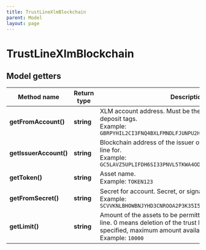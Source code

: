 ```yaml
---
title: TrustLineXlmBlockchain
parent: Model
layout: page
---
```


# TrustLineXlmBlockchain

## Model getters

Method name | Return type | Description | Notes
------------ | ------------- | ------------- | -------------
**getFromAccount()** | **string** | XLM account address. Must be the one used for generating deposit tags. <br>Example: `GBRPYHIL2CI3FNQ4BXLFMNDLFJUNPU2HY3ZMFSHONUCEOASW7QC7OX2H` |
**getIssuerAccount()** | **string** | Blockchain address of the issuer of the assets to create trust line for. <br>Example: `GC5LAVZ5UPLIFDH6SI33PNVL5TKWA4ODXTI3WEF5JM6LRM5MNGVJ56TT` |
**getToken()** | **string** | Asset name. <br>Example: `TOKEN123` |
**getFromSecret()** | **string** | Secret for account. Secret, or signature Id must be present. <br>Example: `SCVVKNLBHOWBNJYHD3CNROOA2P3K35I5GNTYUHLLMUHMHWQYNEI7LVED` |
**getLimit()** | **string** | Amount of the assets to be permitted to send over this trust line. 0 means deletion of the trust line. When no limit is specified, maximum amount available is permitted. <br>Example: `10000` | [optional]

